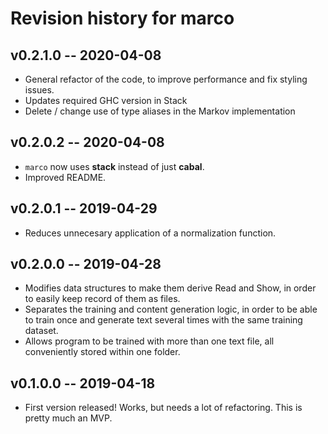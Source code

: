 # Revision history for marco

## v0.2.1.0 -- 2020-04-08

- General refactor of the code, to improve performance and fix styling issues.
- Updates required GHC version in Stack
- Delete / change use of type aliases in the Markov implementation

## v0.2.0.2 -- 2020-04-08

- `marco` now uses **stack** instead of just **cabal**.
- Improved README.

## v0.2.0.1 -- 2019-04-29

- Reduces unnecesary application of a normalization function.

## v0.2.0.0 -- 2019-04-28

- Modifies data structures to make them derive Read and Show, in order to easily keep record of them as files.
- Separates the training and content generation logic, in order to be able to train once and generate text several times with the same training dataset.
- Allows program to be trained with more than one text file, all conveniently stored within one folder.

## v0.1.0.0  -- 2019-04-18

- First version released! Works, but needs a lot of refactoring. This is pretty much an MVP.
